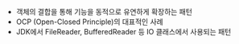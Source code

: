 - 객체의 결합을 통해 기능을 동적으로 유연하게 확장하는 패턴
- OCP (Open-Closed Principle)의 대표적인 사례
- JDK에서 FileReader, BufferedReader 등 IO 클래스에서 사용되는 패턴